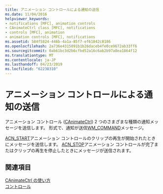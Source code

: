 ```yaml
---
title: アニメーション コントロールによる通知の送信
ms.date: 11/04/2016
helpviewer_keywords:
- notifications [MFC], animation controls
- CAnimateCtrl class [MFC], notifications
- controls [MFC], animation
- animation controls [MFC], notifications
ms.assetid: 584f5824-446b-4a1a-85f7-ef61842c8186
ms.openlocfilehash: 2a736e4315091b1b26daceb4fe0ce9672ab33ff6
ms.sourcegitcommit: 0ab61bc3d2b6cfbd52a16c6ab2b97a8ea1864f12
ms.translationtype: MT
ms.contentlocale: ja-JP
ms.lasthandoff: 04/23/2019
ms.locfileid: "62238310"
---
```

# <a name="notifications-sent-by-animation-controls"></a>アニメーション コントロールによる通知の送信

アニメーション コントロール ([CAnimateCtrl](../mfc/reference/canimatectrl-class.md)) 2 つのさまざまな種類の通知メッセージを送信します。 形式で、通知が送信[WM_COMMAND](/windows/desktop/menurc/wm-command)メッセージ。

[ACN_START](/windows/desktop/Controls/acn-start)アニメーション コントロールのクリップの再生が開始されたときにメッセージを送信します。 [ACN_STOP](/windows/desktop/Controls/acn-stop)アニメーション コントロールが完了またはクリップの再生を停止したときにメッセージが送信されます。

## <a name="see-also"></a>関連項目

[CAnimateCtrl の使い方](../mfc/using-canimatectrl.md)<br/>
[コントロール](../mfc/controls-mfc.md)
